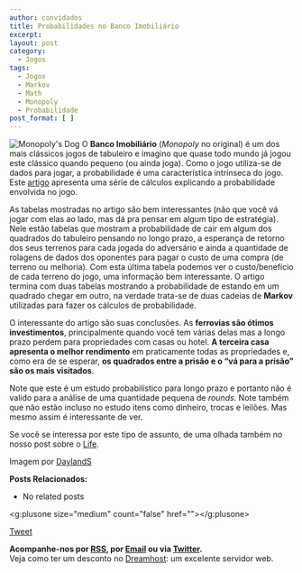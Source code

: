 ```yaml
---
author: convidados
title: Probabilidades no Banco Imobiliário
excerpt:
layout: post
category:
  - Jogos
tags:
  - Jogos
  - Markov
  - Math
  - Monopoly
  - Probabilidade
post_format: [ ]
---
```

![Monopoly's Dog][1] O **Banco Imobiliário** (*Monopoly* no original) é um dos mais clássicos jogos de tabuleiro e imagino que quase todo mundo já jogou este clássico quando pequeno (ou ainda joga). Como o jogo utiliza-se de dados para jogar, a probabilidade é uma característica intrínseca do jogo. Este [artigo][2] apresenta uma série de cálculos explicando a probabilidade envolvida no jogo. 

As tabelas mostradas no artigo são bem interessantes (não que você vá jogar com elas ao lado, mas dá pra pensar em algum tipo de estratégia). Nele estão tabelas que mostram a probabilidade de cair em algum dos quadrados do tabuleiro pensando no longo prazo, a esperança de retorno dos seus terrenos para cada jogada do adversário e ainda a quantidade de rolagens de dados dos oponentes para pagar o custo de uma compra (de terreno ou melhoria). Com esta última tabela podemos ver o custo/benefício de cada terreno do jogo, uma informação bem interessante. O artigo termina com duas tabelas mostrando a probabilidade de estando em um quadrado chegar em outro, na verdade trata-se de duas cadeias de **Markov** utilizadas para fazer os cálculos de probabilidade. 

O interessante do artigo são suas conclusões. As **ferrovias são ótimos investimentos**, principalmente quando você tem várias delas mas a longo prazo perdem para propriedades com casas ou hotel. **A terceira casa apresenta o melhor rendimento** em praticamente todas as propriedades e, como era de se esperar, **os quadrados entre a prisão e o “vá para a prisão” são os mais visitados**. 

Note que este é um estudo probabilístico para longo prazo e portanto não é valido para a análise de uma quantidade pequena de *rounds*. Note também que não estão incluso no estudo itens como dinheiro, trocas e leilões. Mas mesmo assim é interessante de ver. 

Se você se interessa por este tipo de assunto, de uma olhada também no nosso post sobre o [Life][3].

Imagem por [DaylandS][4]

**Posts Relacionados:** 
*   No related posts

<g:plusone size="medium" count="false" href=""></g:plusone> 

[Tweet][5] 





**Acompanhe-nos por [ RSS][6], por [Email][7] ou via [Twitter][8].**  
Veja como ter um desconto no [Dreamhost][9]: um excelente servidor web.

 [1]: http://vidageek.net/wp-content/uploads/2008/09/monopolys-dog.jpg
 [2]: http://www.tkcs-collins.com/truman/monopoly/monopoly.shtml "Probabilidades no Monopoly"
 [3]: http://vidageek.net/2008/08/22/o-jogo-da-vida/ "Life"
 [4]: http://flickr.com/photos/dayland/2435423314/ "DaylandS"
 [5]: https://twitter.com/share
 [6]: http://feeds.feedburner.com/VidaGeek
 [7]: http://feedburner.google.com/fb/a/mailverify?uri=VidaGeek&loc=pt_BR
 [8]: http://twitter.com/blogvidageek
 [9]: http://vidageek.net/dreamhost/